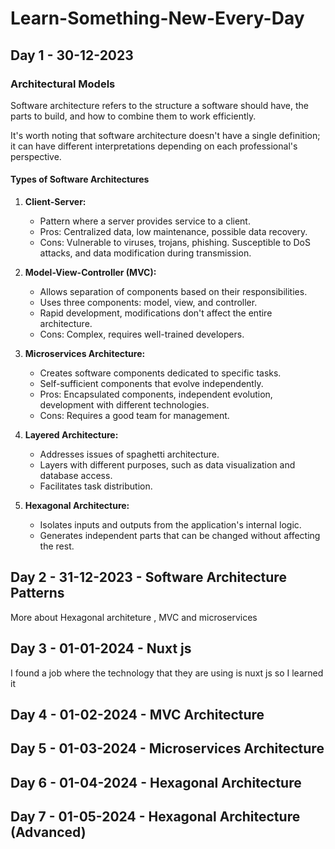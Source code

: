 # Learn-Something-New-Every-Day

## Day 1 - 30-12-2023

### Architectural Models

Software architecture refers to the structure a software should have, the parts to build, and how to combine them to work efficiently.

It's worth noting that software architecture doesn't have a single definition; it can have different interpretations depending on each professional's perspective.

#### Types of Software Architectures

1. **Client-Server:**
   - Pattern where a server provides service to a client.
   - Pros: Centralized data, low maintenance, possible data recovery.
   - Cons: Vulnerable to viruses, trojans, phishing. Susceptible to DoS attacks, and data modification during transmission.

2. **Model-View-Controller (MVC):**
   - Allows separation of components based on their responsibilities.
   - Uses three components: model, view, and controller.
   - Rapid development, modifications don't affect the entire architecture.
   - Cons: Complex, requires well-trained developers.

3. **Microservices Architecture:**
   - Creates software components dedicated to specific tasks.
   - Self-sufficient components that evolve independently.
   - Pros: Encapsulated components, independent evolution, development with different technologies.
   - Cons: Requires a good team for management.

4. **Layered Architecture:**
   - Addresses issues of spaghetti architecture.
   - Layers with different purposes, such as data visualization and database access.
   - Facilitates task distribution.

5. **Hexagonal Architecture:**
   - Isolates inputs and outputs from the application's internal logic.
   - Generates independent parts that can be changed without affecting the rest.

## Day 2 - 31-12-2023 - Software Architecture Patterns

More about Hexagonal architeture , MVC and microservices

## Day 3 - 01-01-2024 - Nuxt js

I found a job where the technology that they are using is nuxt js so I learned it

## Day 4 - 01-02-2024 - MVC Architecture 

## Day 5 - 01-03-2024 - Microservices Architecture

## Day 6 - 01-04-2024 - Hexagonal Architecture  

## Day 7 - 01-05-2024 - Hexagonal Architecture (Advanced)
